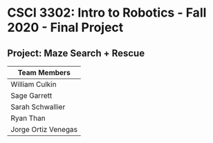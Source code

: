 # CSCI 3302: Intro to Robotics - Fall 2020 - Final Project
## Project: Maze Search + Rescue
| Team Members |
| - |
| William Culkin       |
| Sage Garrett         |
| Sarah Schwallier     |
| Ryan Than            |
| Jorge Ortiz Venegas  |
